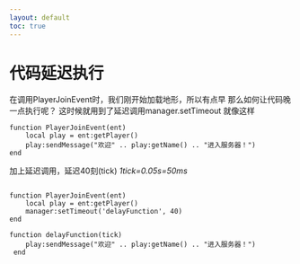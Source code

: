 ```yaml
---
layout: default
toc: true
---
```

# **代码延迟执行**
在调用PlayerJoinEvent时，我们刚开始加载地形，所以有点早
那么如何让代码晚一点执行呢？
这时候就用到了延迟调用manager.setTimeout
就像这样
~~~
function PlayerJoinEvent(ent)
    local play = ent:getPlayer()
    play:sendMessage("欢迎" .. play:getName() .. "进入服务器！")
end
~~~
加上延迟调用，延迟40刻(tick)
*1tick=0.05s=50ms*
~~~

function PlayerJoinEvent(ent)
    local play = ent:getPlayer()
    manager:setTimeout('delayFunction', 40)
end

function delayFunction(tick)
    play:sendMessage("欢迎" .. play:getName() .. "进入服务器！")
 end
~~~